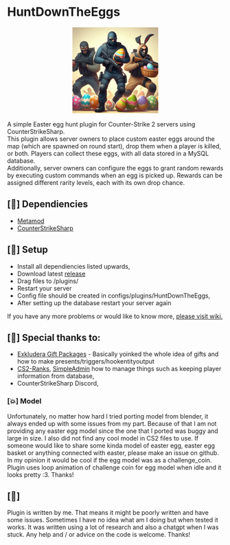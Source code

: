 # HuntDownTheEggs
<p align="center">
    <img src="img/huntdown.jpg" width="200">
</p>
A simple Easter egg hunt plugin for Counter-Strike 2 servers using CounterStrikeSharp. <br>
This plugin allows server owners to place custom easter eggs around the map (which are spawned on round start), drop them when a player is killed, or both. Players can collect these eggs, with all data stored in a MySQL database.<br>
Additionally, server owners can configure the eggs to grant random rewards by executing custom commands when an egg is picked up. Rewards can be assigned different rarity levels, each with its own drop chance.<br>

## [📌] Dependiencies
- [Metamod](https://www.sourcemm.net/)
- [CounterStrikeSharp](https://github.com/roflmuffin/CounterStrikeSharp)  

## [📌] Setup
- Install all dependiencies listed upwards,
- Download latest [release](https://github.com/Letaryat/HuntDownTheEggs/releases)
- Drag files to /plugins/
- Restart your server
- Config file should be created in configs/plugins/HuntDownTheEggs,
- After setting up the database restart your server again

If you have any more problems or would like to know more, [please visit wiki.](https://github.com/Letaryat/HuntDownTheEggs/wiki)

## [💖] Special thanks to:
- [Exkludera Gift Packages](https://github.com/exkludera/cs2-gift-packages) - Basically yoinked the whole idea of gifts and how to make presents/triggers/hookentityoutput
- [CS2-Ranks](https://github.com/partiusfabaa/cs2-ranks), [SimpleAdmin](github.com/daffyyyy/CS2-SimpleAdmin) how to manage things such as keeping player information from database,
- CounterStrikeSharp Discord,

### [💥] Model
Unfortunately, no matter how hard I tried porting model from blender, it always ended up with some issues from my part. Because of that I am not providing any easter egg model since the one that I ported was buggy and large in size. I also did not find any cool model in CS2 files to use. If someone would like to share some kinda model of easter egg, easter egg basket or anything connected with easter, please make an issue on github. In my opinion it would be cool if the egg model was as a challenge_coin. Plugin uses loop animation of challenge coin for egg model when idle and it looks pretty :3. 
Thanks!

## [🚨] 
Plugin is written by me. That means it might be poorly written and have some issues. Sometimes I have no idea what am I doing but when tested it works.
It was written using a lot of research and also a chatgpt when I was stuck. Any help and / or advice on the code is welcome. Thanks!